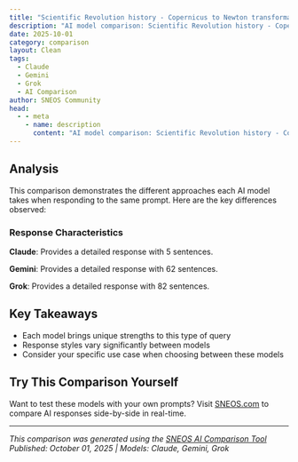```yaml
---
title: "Scientific Revolution history - Copernicus to Newton transformation"
description: "AI model comparison: Scientific Revolution history - Copernicus to Newton transformation..."
date: 2025-10-01
category: comparison
layout: Clean
tags:
  - Claude
  - Gemini
  - Grok
  - AI Comparison
author: SNEOS Community
head:
  - - meta
    - name: description
      content: "AI model comparison: Scientific Revolution history - Copernicus to Newton transformation..."
---
```


<ChatComparison
  title="Scientific Revolution history - Copernicus to Newton transformation"
  prompt="Scientific Revolution history - Copernicus to Newton transformation"
  :responses='{
    "Claude": "# The Scientific Revolution: From Copernicus to Newton (1543-1687)\n\nThe Scientific Revolution represents one of history\u0027s most profound intellectual transformations, fundamentally changing how humans understood the natural world and their place within it.\n\n## **Key Timeline \u0026 Figures**\n\n### **Nicolaus Copernicus (1473-1543)**\n- **\u0022De Revolutionibus Orbium Coelestium\u0022 (1543)**: Proposed the heliocentric model\n- Challenged the Ptolemaic geocentric system that had dominated for over 1,000 years\n- Initially met with limited acceptance due to religious and philosophical resistance\n\n### **Tycho Brahe (1546-1601)**\n- Made the most accurate pre-telescopic astronomical observations\n- Developed a compromise geo-heliocentric model\n- His precise data later proved crucial for Kepler\u0027s work\n\n### **Johannes Kepler (1571-1630)**\n- **Laws of Planetary Motion (1609-1619)**:\n  1. Planets orbit in ellipses, not circles\n  2. Planets sweep equal areas in equal times\n  3. Mathematical relationship between orbital period and distance\n- Used Brahe\u0027s data to prove Copernican theory mathematically\n\n### **Galileo Galilei (1564-1642)**\n- First to use telescope for systematic astronomical observation (1609)\n- Discovered Jupiter\u0027s moons, Venus\u0027s phases, lunar craters\n- **\u0022Dialogue Concerning the Two Chief World Systems\u0022 (1632)**\n- Faced Inquisition trial (1633) for supporting heliocentrism\n- Established experimental methodology in physics\n\n### **Isaac Newton (1643-1727)**\n- **\u0022Principia Mathematica\u0022 (1687)**: Unified terrestrial and celestial mechanics\n- **Three Laws of Motion** and **Universal Gravitation**\n- Explained Kepler\u0027s laws through fundamental physical principles\n- Invented calculus (independently of Leibniz)\n\n## **Major Transformations**\n\n### **Cosmological Revolution**\n- **From**: Earth-centered, finite, hierarchical universe\n- **To**: Sun-centered, potentially infinite, mechanistic cosmos\n- Displaced humanity from the center of creation\n\n### **Methodological Changes**\n- **Empirical Observation**: Direct study of nature over ancient authorities\n- **Mathematical Description**: Nature written in \u0022the language of mathematics\u0022\n- **Experimental Method**: Controlled testing of hypotheses\n- **Mechanical Philosophy**: Universe as a giant machine operating by natural laws\n\n### **Intellectual Framework Shift**\n- **From Aristotelian Physics**: Based on purpose and natural place\n- **To Mechanical Physics**: Based on matter in motion and mathematical laws\n- Integration of mathematics with natural philosophy\n\n## **Broader Context \u0026 Impact**\n\n### **Supporting Developments**\n- **Printing Press**: Rapid dissemination of new ideas\n- **Protestant Reformation**: Challenged traditional authority\n- **Renaissance Humanism**: Emphasis on human reason and inquiry\n- **Technological Advances**: Better instruments and navigation needs\n\n### **Institutional Changes**\n- **New Scientific Societies**: Royal Society of London (1660), French Academy of Sciences (1666)\n- **University Reforms**: Gradual adoption of new curricula\n- **Patronage Systems**: Support from wealthy individuals and monarchs\n\n### **Philosophical Implications**\n- **Separation of Science and Religion**: \u0022Two books\u0022 - nature and scripture\n- **Rise of Materialism**: Physical explanations for natural phenomena\n- **Human Agency**: Ability to understand and potentially control nature\n- **Foundation for Enlightenment**: Reason as the path to knowledge\n\n## **Resistance and Challenges**\n\n### **Religious Opposition**\n- Catholic Church\u0027s condemnation of heliocentrism\n- Protestant concerns about biblical interpretation\n- Gradual accommodation through natural theology\n\n### **Philosophical Resistance**\n- Aristotelian scholars in universities\n- Concerns about materialistic implications\n- Social and political conservatism\n\n## **Legacy and Significance**\n\nThe transformation from Copernicus to Newton established:\n- **Modern Scientific Method**: Observation, hypothesis, experimentation, mathematical formulation\n- **Unified Physics**: Single set of laws governing all motion\n- **Technological Foundation**: Basis for Industrial Revolution\n- **Cultural Shift**: From medieval to modern worldview\n\nThis revolution didn\u0027t just change specific theories\u2014it transformed the entire framework for understanding reality, establishing science as a distinct and powerful way of knowing that continues to shape our world today.",
    "Gemini": "The Scientific Revolution, spanning roughly from the mid-16th century to the late 18th century, was a period of dramatic intellectual and social upheaval in Europe that transformed the way people understood the natural world. It built upon earlier Greek and Islamic scholarship, but its emphasis on observation, experimentation, and mathematical reasoning marked a distinct departure from the prevailing Aristotelian and religious doctrines of the Middle Ages.  The journey from Copernicus to Newton represents a pivotal stage in this revolution, showcasing the development of new methodologies, revolutionary theories, and a shift in worldview.\n\nHere\u0027s a breakdown of the transformation from Copernicus to Newton, highlighting key figures and developments:\n\n**1. Nicolaus Copernicus (1473-1543): The Initial Spark**\n\n*   **Heliocentric Theory:** Copernicus\u0027s most significant contribution was the heliocentric theory, proposing that the sun, not the Earth, was the center of the solar system. This was a radical departure from the long-held geocentric (Earth-centered) model championed by Ptolemy and accepted by the Church.\n*   **De Revolutionibus Orbium Coelestium (On the Revolutions of the Heavenly Spheres):** This book, published in the year of his death, outlined his heliocentric model.  While it provided a more elegant and mathematically simpler explanation of planetary motion than the geocentric model, it initially faced resistance because it contradicted both common sense and biblical interpretations.\n*   **Limitations:** Copernicus\u0027s model was not perfect.  He still relied on circular orbits, which required the addition of epicycles (small circles within larger circles) to accurately predict planetary positions. He also didn\u0027t provide a physical explanation for why the planets orbited the Sun.\n\n**2. Tycho Brahe (1546-1601): The Master Observer**\n\n*   **Precision and Data:** Brahe was a Danish nobleman and brilliant astronomer known for his meticulous and incredibly accurate astronomical observations.  He built elaborate instruments and spent years collecting data on the positions of stars and planets.  He was a transitional figure, not fully embracing the heliocentric model but rejecting aspects of the geocentric one.\n*   **Geo-heliocentric Model:**  Brahe proposed a hybrid model where the Sun and Moon orbited the Earth, while the other planets orbited the Sun.\n*   **Legacy of Data:** Although his own model was incorrect, Brahe\u0027s vast and precise data became invaluable to later astronomers, particularly Johannes Kepler.\n\n**3. Johannes Kepler (1571-1630): The Laws of Planetary Motion**\n\n*   **Analysis of Brahe\u0027s Data:** Kepler inherited Brahe\u0027s astronomical data and dedicated years to analyzing it. He abandoned the circular orbits that had plagued previous models.\n*   **Kepler\u0027s Laws of Planetary Motion:**\n    *   **Law of Ellipses:** Planets move in elliptical orbits with the Sun at one focus. This replaced the idea of perfect circular orbits.\n    *   **Law of Areas:** A line connecting a planet to the Sun sweeps out equal areas during equal intervals of time.  This means planets move faster when they are closer to the Sun and slower when they are farther away.\n    *   **Law of Harmonies:** The square of the orbital period of a planet is proportional to the cube of the semi-major axis of its orbit (the average distance from the Sun). This established a mathematical relationship between a planet\u0027s distance from the Sun and its orbital period.\n*   **Astronomia Nova and Harmonices Mundi:**  Kepler published his laws in these influential works, providing strong mathematical support for a heliocentric worldview and refining it significantly. He provided the mathematical framework, but not the physical explanation of *why* these laws held.\n\n**4. Galileo Galilei (1564-1642): The Telescopic Observer and Advocate**\n\n*   **Telescopic Discoveries:** Galileo improved the telescope and used it to make groundbreaking observations, including:\n    *   **Lunar surface:** He saw mountains and craters on the Moon, challenging the idea of perfect, unblemished celestial bodies.\n    *   **Moons of Jupiter:** He discovered four moons orbiting Jupiter, demonstrating that not everything revolved around the Earth. This provided evidence against the geocentric model.\n    *   **Phases of Venus:** He observed Venus going through a full cycle of phases, similar to the Moon.  This was only possible if Venus orbited the Sun.\n    *   **Sunspots:** He observed sunspots on the Sun, further challenging the idea of celestial perfection.\n*   **Dialogue Concerning the Two Chief World Systems:** In this book, Galileo defended the Copernican system and ridiculed the Aristotelian worldview.\n*   **Conflict with the Church:** Galileo\u0027s support of the heliocentric theory brought him into conflict with the Catholic Church. He was eventually tried for heresy, forced to recant his views, and placed under house arrest.  His trial highlights the tension between the emerging scientific worldview and established religious authority.\n*   **Emphasis on Experimentation:** Galileo championed the importance of observation and experimentation in understanding the natural world, paving the way for modern scientific methods.\n\n**5. Isaac Newton (1643-1727): The Synthesis and Culmination**\n\n*   **Principia Mathematica (Mathematical Principles of Natural Philosophy):** This groundbreaking work, published in 1687, provided a unified mathematical framework for understanding motion and gravity. It represented the culmination of the Scientific Revolution\u0027s advances.\n*   **Laws of Motion:** Newton formulated three fundamental laws of motion:\n    *   **First Law (Inertia):** An object at rest stays at rest and an object in motion stays in motion with the same speed and in the same direction unless acted upon by an unbalanced force.\n    *   **Second Law:** Force equals mass times acceleration (F=ma). This law defines the relationship between force, mass, and acceleration.\n    *   **Third Law:** For every action, there is an equal and opposite reaction.\n*   **Law of Universal Gravitation:** Newton formulated the law of universal gravitation, stating that every object in the universe attracts every other object with a force proportional to the product of their masses and inversely proportional to the square of the distance between their centers.\n*   **Impact:** Newton\u0027s laws of motion and gravitation provided a complete and mathematically rigorous explanation for planetary motion. He demonstrated that Kepler\u0027s laws were a direct consequence of these fundamental laws. He united terrestrial and celestial mechanics, showing that the same laws governed the motion of objects on Earth and in the heavens.  Newton\u0027s work established the scientific method as the primary approach to understanding the natural world.\n*   **Calculus:** Newton (along with Gottfried Wilhelm Leibniz) is credited with the development of calculus, a powerful mathematical tool essential for understanding motion and change.\n\n**The Transformation Summarized**\n\nThe journey from Copernicus to Newton represents a shift from a geocentric, Aristotelian worldview based on authority and speculation to a heliocentric, mechanistic worldview grounded in observation, experimentation, and mathematical reasoning.\n\n*   **Copernicus:** Initiated the revolution by challenging the traditional view of the universe with the heliocentric model.\n*   **Brahe:** Provided the crucial data through meticulous observation.\n*   **Kepler:** Transformed the heliocentric model with his laws of planetary motion, replacing circular orbits with elliptical ones and providing a mathematical description of planetary motion.\n*   **Galileo:** Used the telescope to make groundbreaking observations supporting the heliocentric model and advocating for the importance of experimentation.\n*   **Newton:** Synthesized the work of his predecessors, developing the laws of motion and gravitation that provided a unified explanation for planetary motion and established the foundation for classical physics.\n\nThis transformation was not merely a change in astronomical models; it was a fundamental shift in how knowledge was acquired and validated. It emphasized reason, observation, and mathematical analysis as the primary tools for understanding the natural world, laying the foundation for modern science. The Scientific Revolution, marked by the contributions of these individuals, had a profound and lasting impact on intellectual, social, and technological development.\n",
    "Grok": "The Scientific Revolution, spanning roughly from the 16th to the 18th century, marked a profound transformation in human understanding of the natural world. It shifted the foundation of knowledge from ancient authorities and religious dogma to observation, experimentation, and reason. The period from Nicolaus Copernicus to Isaac Newton encapsulates some of the most pivotal developments in this intellectual movement. Below is an overview of the transformation in scientific thought and methodology during this era, focusing on key figures, their contributions, and the broader cultural and intellectual context.\n\n---\n\n### **1. Nicolaus Copernicus (1473\u20131543): The Heliocentric Revolution**\n- **Context**: Before Copernicus, the dominant model of the universe was the geocentric system, as articulated by Claudius Ptolemy in the 2nd century CE and reinforced by the Catholic Church. This model placed Earth at the center of the universe, with the Sun, Moon, planets, and stars revolving around it.\n- **Contribution**: Copernicus challenged this view in his seminal work, *De Revolutionibus Orbium Coelestium* (On the Revolutions of the Celestial Spheres), published in 1543. He proposed a heliocentric model, placing the Sun at the center of the solar system, with Earth and other planets orbiting it.\n  - This was revolutionary because it contradicted centuries of accepted doctrine and suggested that Earth was not the center of creation.\n  - Copernicus retained some elements of the old system, such as circular orbits and epicycles, to explain planetary motion, which limited the accuracy of his model.\n- **Impact**: While initially met with skepticism and resistance\u2014partly due to its conflict with religious teachings\u2014Copernicus\u2019 ideas laid the groundwork for future astronomers. His work symbolized the beginning of a shift toward questioning traditional authority and seeking natural explanations.\n\n---\n\n### **2. Tycho Brahe (1546\u20131601): Precision in Observation**\n- **Context**: After Copernicus, there was a need for more accurate observational data to test competing models of the universe.\n- **Contribution**: Tycho Brahe, a Danish astronomer, made extraordinarily precise observations of planetary positions using advanced instruments (before the invention of the telescope). He compiled the most accurate astronomical data of his time.\n  - Brahe was skeptical of the heliocentric model and proposed a hybrid geo-heliocentric system, where the Sun and Moon orbited Earth, but the other planets orbited the Sun.\n  - His observations of a supernova in 1572 and a comet in 1577 challenged the Aristotelian notion that the heavens were unchanging.\n- **Impact**: Brahe\u2019s meticulous data provided the empirical foundation for later astronomers, notably Johannes Kepler, to refine models of planetary motion.\n\n---\n\n### **3. Johannes Kepler (1571\u20131630): Laws of Planetary Motion**\n- **Context**: Kepler inherited Brahe\u2019s data and sought to use it to confirm the heliocentric model. He worked during a time of growing tension between science and religion, as well as the early stirrings of the modern scientific method.\n- **Contribution**: Kepler abandoned the idea of circular orbits (a lingering assumption from ancient astronomy) and developed his three laws of planetary motion:\n  1. **Law of Ellipses**: Planets move in elliptical orbits with the Sun at one focus.\n  2. **Law of Equal Areas**: A line connecting a planet to the Sun sweeps out equal areas in equal times, meaning planets move faster when closer to the Sun.\n  3. **Law of Harmonies**: The square of a planet\u2019s orbital period is proportional to the cube of its average distance from the Sun.\n  - These laws, published in *Astronomia Nova* (1609) and *Harmonices Mundi* (1619), provided a mathematical framework that accurately described planetary motion.\n- **Impact**: Kepler\u2019s work was a major advancement over Copernicus\u2019 model, as it replaced speculative geometry with empirically grounded mathematics. His laws supported heliocentrism and influenced later scientists like Isaac Newton.\n\n---\n\n### **4. Galileo Galilei (1564\u20131642): Telescopic Discoveries and the Scientific Method**\n- **Context**: Galileo worked during the peak of the Scientific Revolution, a time of increasing conflict between scientific inquiry and the Catholic Church\u2019s authority.\n- **Contribution**:\n  - **Telescopic Observations**: Galileo improved the telescope and made groundbreaking discoveries, including the four largest moons of Jupiter (1610), the phases of Venus, and the rugged surface of the Moon. These observations provided strong evidence for the heliocentric model, as they showed that not everything revolved around Earth.\n  - **Physics of Motion**: Galileo conducted experiments on motion and inertia, challenging Aristotelian physics. He demonstrated that objects fall at the same rate regardless of mass (ignoring air resistance) and formulated early concepts of inertia, later refined by Newton.\n  - **Advocacy for Heliocentrism**: In his *Dialogue Concerning the Two Chief World Systems* (1632), Galileo presented arguments for both the Ptolemaic and Copernican systems but clearly favored heliocentrism. This led to his trial by the Roman Inquisition in 1633, where he was forced to recant and placed under house arrest.\n- **Impact**: Galileo\u2019s work popularized the use of experimentation and observation in science, solidifying the scientific method. His conflict with the Church highlighted the growing tension between science and religious authority, a defining theme of the Scientific Revolution.\n\n---\n\n### **5. Isaac Newton (1643\u20131727): Synthesis and the Laws of Motion and Gravity**\n- **Context**: By the late 17th century, the groundwork laid by Copernicus, Kepler, and Galileo set the stage for a unifying theory of the universe. Newton emerged during a period of intellectual ferment, influenced by both the Renaissance and the early Enlightenment.\n- **Contribution**:\n  - **Laws of Motion**: In his *Philosophi\u00E6 Naturalis Principia Mathematica* (1687), often called simply the *Principia*, Newton formulated his three laws of motion:\n    1. An object remains at rest or in uniform motion unless acted upon by a net external force (inertia).\n    2. The acceleration of an object is directly proportional to the net force acting on it and inversely proportional to its mass (F = ma).\n    3. For every action, there is an equal and opposite reaction.\n  - **Universal Gravitation**: Newton proposed the law of universal gravitation, stating that every mass attracts every other mass with a force proportional to the product of their masses and inversely proportional to the square of the distance between them. This law explained both terrestrial motion (e.g., falling apples) and celestial motion (e.g., planetary orbits) under a single principle.\n  - **Synthesis**: Newton unified Kepler\u2019s laws of planetary motion with Galileo\u2019s work on terrestrial motion, creating a comprehensive framework for understanding the physical universe.\n- **Impact**: Newton\u2019s work marked the culmination of the Scientific Revolution. His mechanistic view of the universe\u2014where natural phenomena could be explained by mathematical laws\u2014became the foundation of modern physics. His emphasis on empirical evidence and mathematical rigor further entrenched the scientific method as the standard for inquiry.\n\n---\n\n### **Broader Transformation: Copernicus to Newton**\n1. **Shift in Worldview**: The journey from Copernicus to Newton represents a fundamental shift from a geocentric, religiously dominated worldview to a heliocentric, mechanistic understanding of the universe. This was not just a change in astronomical models but a rethinking of humanity\u2019s place in the cosmos.\n2. **Development of the Scientific Method**: Over this period, the scientific method evolved as a systematic approach to inquiry. Copernicus theorized based on limited data, Galileo emphasized experimentation and observation, and Newton combined mathematics with empirical evidence to formulate universal laws.\n3. **Conflict with Authority**: The Scientific Revolution often put scientists at odds with religious and traditional authorities. Copernicus delayed publication to avoid conflict, Galileo faced direct persecution, and even Newton navigated tensions between science and theology (though he was deeply religious himself).\n4. **Interconnectedness of Ideas**: Each figure built on the work of predecessors\u2014Copernicus inspired Kepler, Brahe\u2019s data enabled Kepler\u2019s laws, Galileo\u2019s observations and physics informed Newton, and Newton synthesized it all. This cumulative progress is a hallmark of the Scientific Revolution.\n5. **Cultural and Intellectual Impact**: The revolution extended beyond astronomy and physics, influencing philosophy (e.g., Descartes, Bacon), technology, and the Enlightenment. It promoted reason over dogma and fostered a belief in human capacity to understand and control nature.\n\n---\n\n### **Conclusion**\nThe transformation from Copernicus to Newton was a journey from speculative astronomy to a unified, mathematically grounded science. Copernicus initiated the challenge to traditional cosmology, Kepler provided a precise description of planetary motion, Galileo bridged observational astronomy with experimental physics, and Newton synthesized these insights into a coherent system that dominated scientific thought for centuries. This period not only revolutionized our understanding of the universe but also established the principles of modern science\u2014empiricism, skepticism of authority, and the power of reason. The Scientific Revolution, through these key figures, reshaped the intellectual landscape and paved the way for modernity."
  }'
  published-date="11:16"
/>

## Analysis

This comparison demonstrates the different approaches each AI model takes when responding to the same prompt. Here are the key differences observed:

### Response Characteristics

**Claude**: Provides a detailed response with 5 sentences. 

**Gemini**: Provides a detailed response with 62 sentences. 

**Grok**: Provides a detailed response with 82 sentences. 

## Key Takeaways

- Each model brings unique strengths to this type of query
- Response styles vary significantly between models
- Consider your specific use case when choosing between these models

## Try This Comparison Yourself

Want to test these models with your own prompts? Visit [SNEOS.com](https://sneos.com) to compare AI responses side-by-side in real-time.

---

*This comparison was generated using the [SNEOS AI Comparison Tool](https://sneos.com)*
*Published: October 01, 2025 | Models: Claude, Gemini, Grok*
